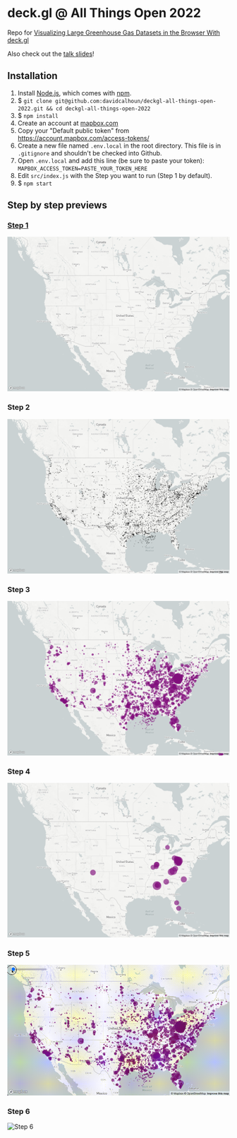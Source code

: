 # deck.gl @ All Things Open 2022

Repo for [Visualizing Large Greenhouse Gas Datasets in the Browser With deck.gl](https://2022.allthingsopen.org/sessions/2-for-1-visualizing-large-greenhouse-gas-datasets-in-the-browser-with-deck-gl-tba/)

Also check out the [talk slides](https://docs.google.com/presentation/d/1ZWWzyoWJsVWcA2O52SRLX4XC59VhDE9UlZGGjdlUM5U/edit)!

## Installation

1. Install [Node.js](https://nodejs.org), which comes with [npm](https://www.npmjs.com/).
1. \$ `git clone git@github.com:davidcalhoun/deckgl-all-things-open-2022.git && cd deckgl-all-things-open-2022`
1. \$ `npm install`
1. Create an account at [mapbox.com](https://www.mapbox.com/)
1. Copy your "Default public token" from https://account.mapbox.com/access-tokens/
1. Create a new file named `.env.local` in the root directory. This file is in `.gitignore` and shouldn't be checked into Github.
1. Open `.env.local` and add this line (be sure to paste your token): `MAPBOX_ACCESS_TOKEN=PASTE_YOUR_TOKEN_HERE`
1. Edit `src/index.js` with the Step you want to run (Step 1 by default).
1. \$ `npm start`

## Step by step previews

### [Step 1](src/Step1.js)
![Step 1](images/step1.png)

### Step 2
![Step 2](images/step2.png)

### Step 3
![Step 3](images/step3.png)

### Step 4
![Step 4](images/step4.png)

### Step 5
![Step 5](images/step5.gif)

### Step 6
![Step 6](images/step6.gif)